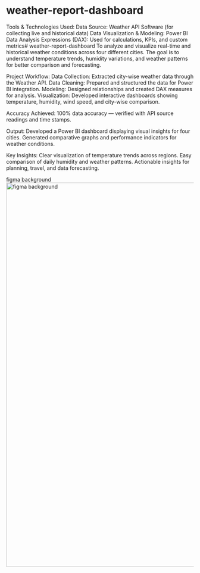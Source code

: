 # weather-report-dashboard
Tools & Technologies Used: Data Source: Weather API Software (for collecting live and historical data) Data Visualization & Modeling: Power BI Data Analysis Expressions (DAX): Used for calculations, KPIs, and custom metrics# weather-report-dashboard To analyze and visualize real-time and historical weather conditions across four different cities. The goal is to understand temperature trends, humidity variations, and weather patterns for better comparison and forecasting.

Project Workflow: Data Collection: Extracted city-wise weather data through the Weather API. Data Cleaning: Prepared and structured the data for Power BI integration. Modeling: Designed relationships and created DAX measures for analysis. Visualization: Developed interactive dashboards showing temperature, humidity, wind speed, and city-wise comparison.

Accuracy Achieved: 100% data accuracy — verified with API source readings and time stamps.

Output: Developed a Power BI dashboard displaying visual insights for four cities. Generated comparative graphs and performance indicators for weather conditions.

Key Insights: Clear visualization of temperature trends across regions. Easy comparison of daily humidity and weather patterns. Actionable insights for planning, travel, and data forecasting.

figma background
<img width="1920" height="1032" alt="figma background" src="https://github.com/user-attachments/assets/0498ecaf-6bb9-4025-a219-dbd2b1631266" />


